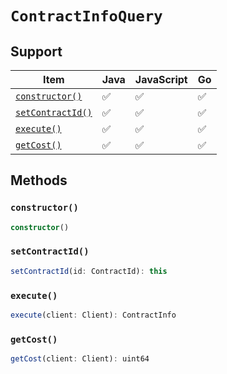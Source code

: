 # `ContractInfoQuery`

## Support

| Item | Java | JavaScript | Go
| - | - | - | - |
| [`constructor()`](#new) | ✅ | ✅ | ✅
| [`setContractId()`](#setContractId) | ✅ | ✅ | ✅
| [`execute()`](#execute) | ✅ | ✅ | ✅
| [`getCost()`](#getCost) | ✅ | ✅ | ✅

## Methods

### `constructor()`

```typescript
constructor()
```

### `setContractId()`

```typescript
setContractId(id: ContractId): this
```

### `execute()`

```typescript
execute(client: Client): ContractInfo
```

### `getCost()`

```typescript
getCost(client: Client): uint64
```

